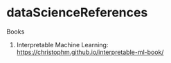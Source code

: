 # dataScienceReferences
Books
1. Interpretable Machine Learning: https://christophm.github.io/interpretable-ml-book/
